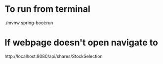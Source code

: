 # To run from terminal
./mvnw spring-boot:run

# If webpage doesn't open navigate to
http://localhost:8080/api/shares/StockSelection

